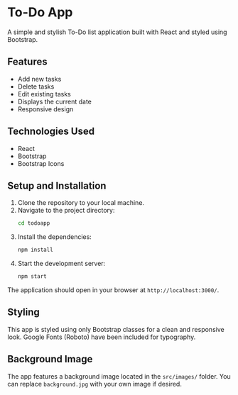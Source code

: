 # To-Do App

A simple and stylish To-Do list application built with React and styled using Bootstrap.

## Features

*   Add new tasks
*   Delete tasks
*   Edit existing tasks
*   Displays the current date
*   Responsive design

## Technologies Used

*   React
*   Bootstrap
*   Bootstrap Icons

## Setup and Installation

1.  Clone the repository to your local machine.
2.  Navigate to the project directory:
    ```bash
    cd todoapp
    ```
3.  Install the dependencies:
    ```bash
    npm install
    ```
4.  Start the development server:
    ```bash
    npm start
    ```

The application should open in your browser at `http://localhost:3000/`.

## Styling

This app is styled using only Bootstrap classes for a clean and responsive look. Google Fonts (Roboto) have been included for typography.

## Background Image

The app features a background image located in the `src/images/` folder. You can replace `background.jpg` with your own image if desired.
